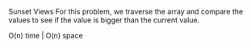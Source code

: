 Sunset Views
For this problem, we traverse the array and compare the values to see if the value is bigger than the current value. 

O(n) time | O(n) space